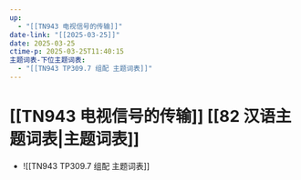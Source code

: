```yaml
---
up:
  - "[[TN943 电视信号的传输]]"
date-link: "[[2025-03-25]]"
date: 2025-03-25
ctime-p: 2025-03-25T11:40:15
主题词表-下位主题词表:
  - "[[TN943 TP309.7 组配 主题词表]]"
---
```


# [[TN943 电视信号的传输]] [[82 汉语主题词表|主题词表]]

- ![[TN943 TP309.7 组配 主题词表]]
